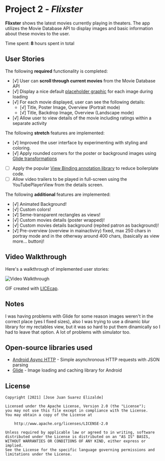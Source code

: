 # Project 2 - *Flixster*

**Flixster** shows the latest movies currently playing in theaters. The app utilizes the Movie Database API to display images and basic information about these movies to the user.

Time spent: **8** hours spent in total

## User Stories

The following **required** functionality is completed:

* [√] User can **scroll through current movies** from the Movie Database API
* [√] Display a nice default [placeholder graphic](https://guides.codepath.org/android/Displaying-Images-with-the-Glide-Library#advanced-usage) for each image during loading
* [√] For each movie displayed, user can see the following details:
  * [√] Title, Poster Image, Overview (Portrait mode)
  * [√] Title, Backdrop Image, Overview (Landscape mode)
* [√] Allow user to view details of the movie including ratings within a separate activity

The following **stretch** features are implemented:

* [√] Improved the user interface by experimenting with styling and coloring.
* [√] Apply rounded corners for the poster or background images using [Glide transformations](https://guides.codepath.org/android/Displaying-Images-with-the-Glide-Library#transformations)
* [ ] Apply the popular [View Binding annotation library](http://guides.codepath.org/android/Reducing-View-Boilerplate-with-ViewBinding) to reduce boilerplate code.
* [ ] Allow video trailers to be played in full-screen using the YouTubePlayerView from the details screen.

The following **additional** features are implemented:

* [√] Animated Background!
* [√] Custom colors!
* [√] Seme-transparent rectangles as views!
* [√] Custom movies details (poster wrapped)!
* [√] Custom movies details background (repited patron as background)!
* [√] Pre-overview (overview in mainactiviry) fixed, max 250 chars in portray mode and in the otherway around 400 chars, (basically as view more... button)!

## Video Walkthrough

Here's a walkthrough of implemented user stories:

<img src='walkthrough.gif' title='Video Walkthrough' width='' alt='Video Walkthrough' />

GIF created with [LICEcap](https://www.cockos.com/licecap/).

## Notes

I was having problems with Glide for some reason images weren't in the correct place (yes I fixed sizes), also I was trying to use a dinamic blur library 
for my rectables view, but it was so hard to put them dinamically so I had to leave that option. A lot of problems with simulator too.

## Open-source libraries used

- [Android Async HTTP](https://github.com/loopj/android-async-http) - Simple asynchronous HTTP requests with JSON parsing
- [Glide](https://github.com/bumptech/glide) - Image loading and caching library for Android

## License

    Copyright [2021] [Jose Juan Suarez Elizalde]

    Licensed under the Apache License, Version 2.0 (the "License");
    you may not use this file except in compliance with the License.
    You may obtain a copy of the License at

        http://www.apache.org/licenses/LICENSE-2.0

    Unless required by applicable law or agreed to in writing, software
    distributed under the License is distributed on an "AS IS" BASIS,
    WITHOUT WARRANTIES OR CONDITIONS OF ANY KIND, either express or implied.
    See the License for the specific language governing permissions and
    limitations under the License.
